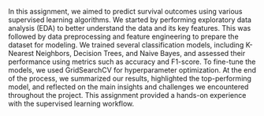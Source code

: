 In this assignment, we aimed to predict survival outcomes using various supervised learning algorithms.
We started by performing exploratory data analysis (EDA) to better understand the data and its key features. 
This was followed by data preprocessing and feature engineering to prepare the dataset for modeling.
We trained several classification models, including K-Nearest Neighbors, Decision Trees, and Naive Bayes, and assessed their performance using metrics such as accuracy and F1-score. 
To fine-tune the models, we used GridSearchCV for hyperparameter optimization.
At the end of the process, we summarized our results, highlighted the top-performing model, and reflected on the main insights and challenges we encountered throughout the project.
This assignment provided a hands-on experience with the supervised learning workflow.
